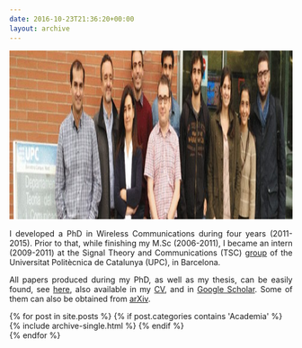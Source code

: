 ```yaml
---
date: 2016-10-23T21:36:20+00:00
layout: archive
---
```

<img class="aligncenter" src="/content/2017/02/TUCAN3G_UPCPlanningTeam_edited-940x198.jpg" alt="" width="100%" height="300">

<p style="text-align: justify;">
I developed a PhD in Wireless Communications during four years (2011-2015). Prior to that, while finishing my M.Sc (2006-2011), I became an intern (2009-2011) at the Signal Theory and Communications (TSC)
<a href="https://spcom.upc.edu/">group</a> of the Universitat Politècnica de Catalunya (UPC), in Barcelona.
</p>

<div style="text-align: justify;">
All papers produced during my PhD, as well as my thesis, can be easily found, see <a href="https://spcom.upc.edu/index.php?user=marc">here</a>, also available in my <a href="/content/2016/11/CV_MarcTorrellas.pdf">CV</a>, and in <a href="https://scholar.google.es/citations?user=__4XCdYAAAAJ&hl=en">Google Scholar</a>. Some of them can also be obtained from <a href="https://arxiv.org/">arXiv</a>.
</div>

<div id="wp-ulike-post-23" class="wpulike wpulike-default " >
  <div class="wp_ulike_general_class wp_ulike_is_unliked">
    <a data-ulike-id="23" data-ulike-nonce="f85c9c6b4f" data-ulike-type="likeThis" data-ulike-status="3" class="wp_ulike_btn wp_ulike_put_image"> </a> <span class="count-box"></span>
  </div>
</div>

{% for post in site.posts %}
  {% if post.categories contains 'Academia' %}
    {% include archive-single.html %}
  {% endif %}  
{% endfor %}
